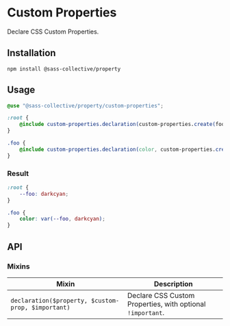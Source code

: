 # Custom Properties

Declare CSS Custom Properties.

## Installation

```shell
npm install @sass-collective/property
```

## Usage

```scss
@use "@sass-collective/property/custom-properties";

:root {
    @include custom-properties.declaration(custom-properties.create(foo, darkcyan));
}

.foo {
    @include custom-properties.declaration(color, custom-properties.create(foo, darkcyan));
}
```

### Result

```css
:root {
    --foo: darkcyan;
}

.foo {
    color: var(--foo, darkcyan);
}
```

## API

### Mixins

| Mixin | Description |
| --- | --- |
| `declaration($property, $custom-prop, $important)` | Declare CSS Custom Properties, with optional `!important`. |
